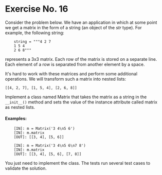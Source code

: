 # Exercise No. 16

Consider the problem below. We have an application in which at some point we get a matrix in the form of a string (an object of the *str* type). For example, the following string:

```
    string = """4 2 7
    1 5 4
    2 6 8"""
```

represents a 3x3 matrix. Each row of the matrix is stored on a separate line. Each element of a row is separated from another element by a space.

It's hard to work with these matrices and perform some additional operations. We will transform such a matrix into nested lists:

    [[4, 2, 7], [1, 5, 4], [2, 6, 8]]


Implement a class named Matrix that takes the matrix as a string in the `__init__()` method and sets the value of the instance attribute called matrix as nested lists.


#### Examples:

```
    [IN]: m = Matrix('3 4\n5 6')
    [IN]: m.matrix
    [OUT]: [[3, 4], [5, 6]]
     
    [IN]: m = Matrix('3 4\n5 6\n7 8')
    [IN]: m.matrix
    [OUT]: [[3, 4], [5, 6], [7, 8]]
```

You just need to implement the class. The tests run several test cases to validate the solution.